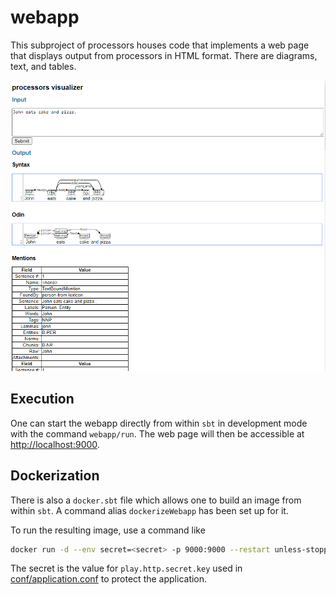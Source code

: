 # webapp

This subproject of processors houses code that implements a web page that displays
output from processors in HTML format.  There are diagrams, text, and tables.

![Webapp window with text](../docs/webapp_full.png?raw=True")

## Execution

One can start the webapp directly from within `sbt` in development mode with the command `webapp/run`.  The web page will then be accessible at [http://localhost:9000](http://localhost:9000).

## Dockerization

There is also a `docker.sbt` file which allows one to build an image from within `sbt`.  A command alias `dockerizeWebapp` has been set up for it.

To run the resulting image, use a command like
```bash
docker run -d --env secret=<secret> -p 9000:9000 --restart unless-stopped processors-webapp:latest &
```
The secret is the value for `play.http.secret.key` used in
[conf/application.conf](./conf/application.conf) to protect the application.

